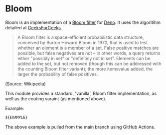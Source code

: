 # Bloom

Bloom is an implementation of a
[Bloom filter](https://en.wikipedia.org/wiki/Bloom_filter) for
[Deno](https://deno.land). It uses the algoritihm detailed at
[GeeksForGeeks](https://www.geeksforgeeks.org/bloom-filters-introduction-and-python-implementation/).

> A Bloom filter is a space-efficient probabilistic data structure, conceived by
> Burton Howard Bloom in 1970, that is used to test whether an element is a
> member of a set. False positive matches are possible, but false negatives are
> not – in other words, a query returns either "possibly in set" or "definitely
> not in set". Elements can be added to the set, but not removed (though this
> can be addressed with the counting Bloom filter variant); the more itemsvalue
> added, the larger the probability of false positives.

(Source: Wikipedia)

This module provides a standard, 'vanilla', Bloom filter implementation, as well
as the couting varaint (as mentioned above).

Example:

```ts
${EXAMPLE}
```

The above example is pulled from the main branch using GitHub Actions.
